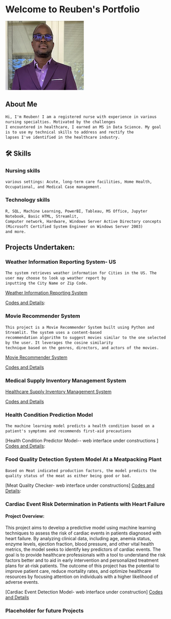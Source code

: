 # Welcome to Reuben's Portfolio


![recent photo](https://github.com/wuahmartor/portfolio/blob/main/reuben_photo.png?raw=true)
## About Me
    Hi, I'm Reuben! I am a registered nurse with experience in various nursing specialties. Motivated by the challenges 
    I encountered in healthcare, I earned an MS in Data Science. My goal is to use my technical skills to address and rectify the 
    lapses I've identified in the healthcare industry.

## 🛠 Skills
### Nursing skills 
    various settings: Acute, long-term care facilities, Home Health, Occupational, and Medical Case management. 
    
### Technology skills
    R, SQL, Machine Learning, PowerBI, Tableau, MS Office, Jupyter Notebook, Basic HTML, Streamlit, 
    Computer network, Hardware, Windows Server Active Directory concepts (Microsoft Certified System Engineer on Windows Server 2003) 
    and more.

## Projects Undertaken:

### Weather Information Reporting System- US 
    The system retrieves weather information for Cities in the US. The user may choose to look up weather report by 
    inputting the City Name or Zip Code.
[Weather Information Reporting System](https://portfolio-6l7ghqepmbfouzzsqmpjfj.streamlit.app/)

[Codes and Details](https://github.com/wuahmartor/portfolio/blob/main/weatherReportSystem/weatherReportSystem.py):


### Movie Recommender System
    This project is a Movie Recommender System built using Python and Streamlit. The system uses a content-based 
    recommendation algorithm to suggest movies similar to the one selected by the user. It leverages the cosine similarity 
    technique based on the genres, directors, and actors of the movies.

[Movie Recommender System](https://portfolio-mxj3qbebyakqgkfu8datxk.streamlit.app)

[Codes and Details](https://github.com/wuahmartor/portfolio/blob/main/movieRecommender/movieRecommender.py)


### Medical Supply Inventory Management System
   [Healthcare Supply Inventory Management System](https://portfolio-nohukkscvph5ayjyt9vwdl.streamlit.app/)
   
   [Codes and Details](https://github.com/wuahmartor/portfolio/blob/main/inventoryManagement/main_page.py)


### Health Condition Prediction Model 
    The machine learning model predicts a health condition based on a patient's symptoms and recommends first-aid precautions

[Health Condition Predictor Model-- web interface under constructions ]
[Codes and Details](https://github.com/wuahmartor/portfolio/blob/main/diseasePredictionSystem/disease_prediction.ipynb): 


### Food Quality Detection System Model At a Meatpacking Plant
    Based on Meat indicated production factors, the model predicts the quality status of the meat as either being good or bad. 

[Meat Quality Checker- web interface under constructions]
[Codes and Details](https://github.com/wuahmartor/portfolio/blob/main/foodQualityDetectionSystem/foodQualityDectection.ipynb): 



### Cardiac Event Risk Determination in Patients with Heart Failure 
#### Project Overview:

This project aims to develop a predictive model using machine learning techniques to assess the risk of cardiac events in patients diagnosed with heart failure. By analyzing clinical data, including age, anemia status, enzyme levels, ejection fraction, blood pressure, and other vital health metrics, the model seeks to identify key predictors of cardiac events. The goal is to provide healthcare professionals with a tool to understand the risk factors better and to aid in early intervention and personalized treatment plans for at-risk patients. The outcome of this project has the potential to improve patient care, reduce mortality rates, and optimize healthcare resources by focusing attention on individuals with a higher likelihood of adverse events.

[Cardiac Event Detection Model- web interface under construction]
[Codes and Details](https://github.com/wuahmartor/portfolio/blob/main/heartFailurePredictionModel/heartFailurePrediction.ipynb) 


### Placeholder for future Projects

